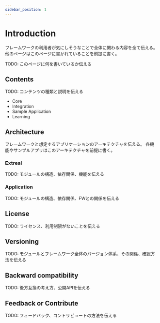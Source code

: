 ```yaml
---
sidebar_position: 1
---
```


# Introduction

フレームワークの利用者が気にしそうなことで全体に関わる内容を全て伝える。
他のページはこのページに書かれていることを前提に書く。

TODO: このページに何を書いているか伝える

## Contents

TODO: コンテンツの種類と説明を伝える

- Core
- Integration
- Sample Application
- Learning

## Architecture

フレームワークと想定するアプリケーションのアーキテクチャを伝える。
各機能やサンプルアプリはこのアーキテクチャを前提に書く。

### Extreal

TODO: モジュールの構造、依存関係、機能を伝える

### Application

TODO: モジュールの構造、依存関係、FWとの関係を伝える

## License

TODO: ライセンス、利用制限がないことを伝える

## Versioning

TODO: モジュールとフレームワーク全体のバージョン体系、その関係、確認方法を伝える

## Backward compatibility

TODO: 後方互換の考え方、公開APIを伝える

## Feedback or Contribute

TODO: フィードバック、コントリビュートの方法を伝える

